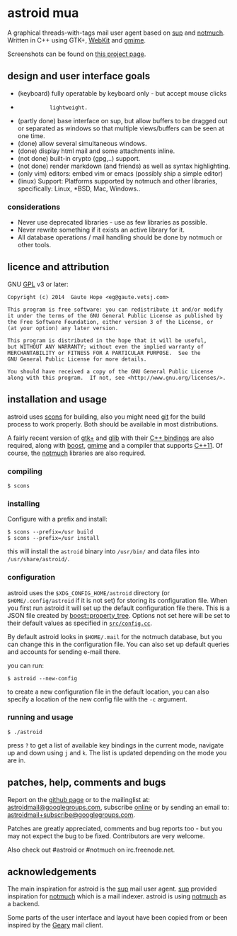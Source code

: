 # astroid mua

  A graphical threads-with-tags mail user agent based on [sup] and [notmuch].
  Written in C++ using GTK+, [WebKit] and [gmime].

  Screenshots can be found on [this project page](http://gaute.vetsj.com/pages/astroid.html).

## design and user interface goals
* (keyboard)    fully operatable by keyboard only - but accept mouse clicks
*               lightweight.
* (partly done) base interface on sup, but allow buffers to be dragged out
                or separated as windows so that multiple views/buffers can be
                seen at one time.
* (done)        allow several simultaneous windows.
* (done)        display html mail and some attachments inline.
* (not done)    built-in crypto (gpg,..) support.
* (not done)    render markdown (and friends) as well as syntax highlighting.
* (only vim)    editors: embed vim or emacs (possibly ship a simple editor)
* (linux)       Support: Platforms supported by notmuch and other libraries, specifically:
                         Linux, *BSD, Mac, Windows..

### considerations
  * Never use deprecated libraries - use as few libraries as possible.
  * Never rewrite something if it exists an active library for it.
  * All database operations / mail handling should be done by notmuch or other
    tools.

## licence and attribution

  GNU [GPL] v3 or later:

    Copyright (c) 2014  Gaute Hope <eg@gaute.vetsj.com>

    This program is free software: you can redistribute it and/or modify
    it under the terms of the GNU General Public License as published by
    the Free Software Foundation, either version 3 of the License, or
    (at your option) any later version.

    This program is distributed in the hope that it will be useful,
    but WITHOUT ANY WARRANTY; without even the implied warranty of
    MERCHANTABILITY or FITNESS FOR A PARTICULAR PURPOSE.  See the
    GNU General Public License for more details.

    You should have received a copy of the GNU General Public License
    along with this program.  If not, see <http://www.gnu.org/licenses/>.

## installation and usage

astroid uses [scons] for building, also you might need [git] for the build
process to work properly. Both should be available in most distributions.

A fairly recent version of [gtk+] and [glib] with their
[C++ bindings](http://www.gtkmm.org/en/) are also required, along with
[boost], [gmime] and a compiler that supports [C++11]. Of course, the
[notmuch] libraries are also required.

### compiling

` $ scons `

### installing

Configure with a prefix and install:
```
$ scons --prefix=/usr build
$ scons --prefix=/usr install
```

this will install the `astroid` binary into `/usr/bin/` and data files into `/usr/share/astroid/`.

### configuration

astroid uses the `$XDG_CONFIG_HOME/astroid` directory (or `$HOME/.config/astroid` if it is not set) for storing its configuration file. When you first run astroid it will set up the default configuration file there. This is a JSON file created by [boost::property_tree]. Options not set here will be set to their default values as specified in [`src/config.cc`](https://github.com/gauteh/astroid/blob/master/src/config.cc#L78).

By default astroid looks in `$HOME/.mail` for the notmuch database, but you can change this in the configuration file. You can also set up default queries and accounts for sending e-mail there.

you can run:

` $ astroid --new-config `

to create a new configuration file in the default location, you can also specify a location of the new config file with the `-c` argument.

### running and usage

` $ ./astroid `

press `?` to get a list of available key bindings in the current mode, navigate up and down using `j` and `k`. The list is updated depending on the mode you are in.

## patches, help, comments and bugs

Report on the [github page](https://github.com/gauteh/astroid) or to the mailinglist at: [astroidmail@googlegroups.com](https://groups.google.com/forum/#!forum/astroidmail), subscribe [online](https://groups.google.com/forum/#!forum/astroidmail) or by sending an email to:
[astroidmail+subscribe@googlegroups.com](mailto:astroidmail+subscribe@googlegroups.com).

Patches are greatly appreciated, comments and bug reports too - but you may not
expect the bug to be fixed. Contributors are very welcome.

Also check out #astroid or #notmuch on irc.freenode.net.

## acknowledgements

  The main inspiration for astroid is the [sup] mail user agent. [sup]
  provided inspiration for [notmuch] which is a mail indexer. astroid is
  using [notmuch] as a backend.

  Some parts of the user interface and layout have been copied from or
  been inspired by the [Geary] mail client.

[sup]: http://supmua.org
[notmuch]: http://notmuchmail.org/
[Geary]: http://www.yorba.org/projects/geary/
[gmime]: http://spruce.sourceforge.net/gmime/
[webkit]: http://webkitgtk.org/
[GPL]: https://www.gnu.org/copyleft/gpl.html
[scons]: http://www.scons.org/
[git]: http://git-scm.com/
[C++11]: http://en.wikipedia.org/wiki/C%2B%2B11
[boost]: http://www.boost.org/
[gtk+]: http://www.gtk.org/
[glib]: https://developer.gnome.org/glib/
[boost::property_tree]: http://www.boost.org/doc/libs/1_56_0/doc/html/property_tree.html

